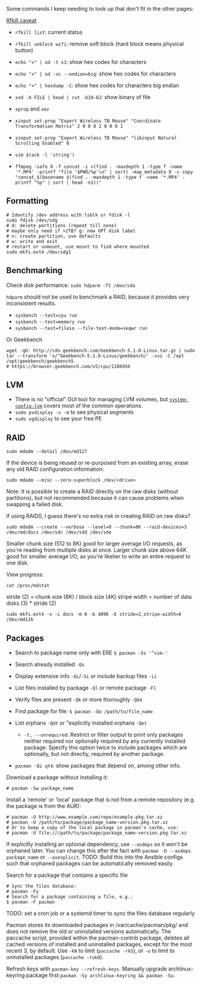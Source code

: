 Some commands I keep needing to look up that don't fit in the other pages:

[Rfkill caveat](https://wiki.archlinux.org/index.php/Wireless_network_configuration#Rfkill_caveat)

* `rfkill list`: current status
* `rfkill unblock wifi`: remove soft block (hard block means physical button)

* `echo "×" | od -t x1`: show hex codes for characters
* `echo "×" | od -xc --endian=big`: show hex codes for characters
* `echo "×" | hexdump -C`: show hex codes for characters big endian
* `xxd -b FILE | head | cut -b10-62`: show binary of file

* `xprop` and `xev`

* `xinput set-prop "Expert Wireless TB Mouse" "Coordinate Transformation Matrix" 2 0 0 0 2 0 0 0 1`
* `xinput set-prop "Expert Wireless TB Mouse" "libinput Natural Scrolling Enabled" 0`

* `vim $(ack -l 'string')`

* `ffmpeg -safe 0 -f concat -i <(find . -maxdepth 1 -type f -name '*.MP4'
  -printf "file '$PWD/%p'\n" | sort) -map_metadata 0 -c copy "concat_$(basename
  $(find . -maxdepth 1 -type f -name '*.MP4' -printf "%p" | sort | head -n1))"`

## Formatting

    # Identify /dev address with lsblk or fdisk -l
    sudo fdisk /dev/sdg
    # d: delete partitions (repeat till none)
    # maybe only need if >2TB? g: new GPT disk label
    # n: create partition, use defaults
    # w: write and exit
    # restart or unmount, use mount to find where mounted
    sudo mkfs.ext4 /dev/sdg1


## Benchmarking

Check disk performance: `sudo hdparm -Tt /dev/sda`

`hdparm` should not be used to benchmark a RAID, because it provides very inconsistent results.

* `sysbench --test=cpu run`
* `sysbench --test=memory run`
* `sysbench --test=fileio --file-test-mode=seqwr run`

Or Geekbench

    wget -qO- http://cdn.geekbench.com/Geekbench-5.1.0-Linux.tar.gz | sudo tar --transform 's/^Geekbench-5.1.0-Linux/geekbench/' -xvz -C /opt
    /opt/geekbench/geekbench5
    # https://browser.geekbench.com/v5/cpu/1186956



## LVM

* There is no "official" GUI tool for managing LVM volumes, but
[`system-config-lvm`](https://aur.archlinux.org/packages/system-config-lvm/)
covers most of the common operations.
* `sudo pvdisplay -v -m` to see physical segments
* `sudo vgdisplay` to see your free PE

## RAID

    sudo mdadm --detail /dev/md127

If the device is being reused or re-purposed from an existing array, erase any
old RAID configuration information:

    sudo mdadm --misc --zero-superblock /dev/<drive>

Note: It is possible to create a RAID directly on the raw disks (without
partitions), but not recommended because it can cause problems when swapping
a failed disk.

If using RAID0, I guess there's no extra risk in creating RAID on raw disks?

    sudo mdadm --create --verbose --level=0 --chunk=8K --raid-devices=3 /dev/md/docs /dev/sdc /dev/sdd /dev/sde

Smaller chunk size (512 to 8K) good for larger average I/O requests, as you're
reading from multiple disks at once. Larger chunk size above 64K good for
smaller average I/O, as you're likelier to write an entire request to one disk.

View progress:

    cat /proc/mdstat

stride (2) = chunk size (8K) / block size (4K)
stripe width = number of data disks (3) * stride (2)

    sudo mkfs.ext4 -v -L docs -m 0 -b 4096 -E stride=2,stripe-width=6 /dev/md126


## Packages

* Search to package name only with ERE `$ pacman -Ss '^vim-'`
* Search already installed `-Qs`
* Display extensive info `-Qi`/`-Si` or include backup files `-ii`
* List files installed by package `-Ql` or remote package `-Fl`
* Verify files are present `-Qk` or more thoroughly `-Qkk`
* Find package for file: `$ pacman -Qo /path/to/file_name`
* List orphans `-Qdt` or "explicitly installed orphans `-Qet`
    *  `-t, --unrequired`: Restrict or filter output to print only packages
       neither required nor optionally required by any currently installed
       package. Specify this option twice to include packages which are
       optionally, but not directly, required by another package.


* `pacman -Qi qt4`: show packages that depend on, among other info.

Download a package without installing it:

    # pacman -Sw package_name

Install a 'remote' or 'local' package that is not from a remote repository (e.g.
the package is from the AUR):

    # pacman -U http://www.example.com/repo/example.pkg.tar.xz
    # pacman -U /path/to/package/package_name-version.pkg.tar.xz
    # Or to keep a copy of the local package in pacman's cache, use:
    # pacman -U file:///path/to/package/package_name-version.pkg.tar.xz

If explicitly installing an optional dependency, use `--asdeps` so it won't be
orphaned later. You can change this after the fact with `pacman -D --asdeps
package_name` or `--asexplicit`. TODO: Build this into the Ansible configs such
that orphaned packages can be automatically removed easily.

Search for a package that contains a specific file

    # Sync the files database:
    # pacman -Fy
    # Search for a package containing a file, e.g.:
    $ pacman -F pacman

TODO: set a cron job or a systemd timer to sync the files database regularly

Pacman stores its downloaded packages in /var/cache/pacman/pkg/ and does not
remove the old or uninstalled versions automatically. The paccache script,
provided within the pacman-contrib package, deletes all cached versions of
installed and uninstalled packages, except for the most recent 3, by default.
Use `-kN` to limit (`paccache -rk5`), or `-u` to limit to uninstalled packages
(`paccache -ruk0`).

Refresh keys with `pacman-key --refresh-keys`. Manually upgrade
archlinux-keyring package first `pacman -Sy archlinux-keyring && pacman -Su`.
